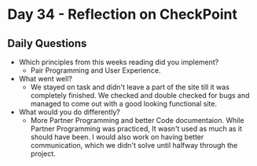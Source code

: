 # Day 34 - Reflection on CheckPoint

## Daily Questions

- Which principles from this weeks reading did you implement?
  - Pair Programming and User Experience.
- What went well?
  - We stayed on task and didn't leave a part of the site till it was completely finished. We checked and double checked for bugs and managed to come out with a good looking functional site.
- What would you do differently?
  - More Partner Programming and better Code documentaion. While Partner Programming was practiced, It wasn't used as much as it should have been. I would also work on having better communication, which we didn't solve until halfway through the project.